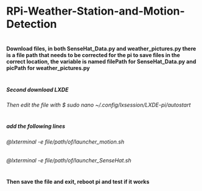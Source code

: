 # RPi-Weather-Station-and-Motion-Detection
#
#### Download files, in both SenseHat_Data.py and weather_pictures.py there is a file path that needs to be corrected for the pi to save files in the correct location, the variable is named filePath for SenseHat_Data.py and picPath for weather_pictures.py
#
##### Second download LXDE
###### Then edit the file with $ sudo nano ~/.config/lxsession/LXDE-pi/autostart
#
##### add the following lines
###### @lxterminal -e file/path/of/launcher_motion.sh
###### @lxterminal -e file/path/of/launcher_SenseHat.sh
#
#### Then save the file and exit, reboot pi and test if it works

